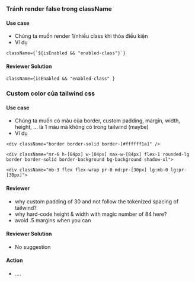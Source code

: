 ### Tránh render false trong className

#### Use case
- Chúng ta muốn render 1/nhiều class khi thỏa điều kiện
- Ví dụ
```
className={`${isEnabled && "enabled-class"}`}
```
#### Reviewer Solution
```
className={isEnabled && "enabled-class" }
```


### Custom color của tailwind css
#### Use case
- Chúng ta muốn có màu của border, custom padding, margin, width, height, ... là 1 màu mà không có trong tailwind (maybe)
- Ví dụ
```
<div className="border border-solid border-[#ffffff1a]" />

<div className="mr-6 h-[84px] w-[84px] max-w-[84px] flex-1 rounded-lg border border-solid border-background bg-background shadow-xl">

<div className="mb-3 flex flex-wrap pr-0 md:pr-[30px] lg:mb-0 lg:pr-[30px]">
```

#### Reviewer
- why custom padding of 30 and not follow the tokenized spacing of tailwind?
- why hard-code height & width with magic number of 84 here?
- avoid .5 margins when you can
#### Reviewer Solution
- No suggestion


#### Action
- ....

